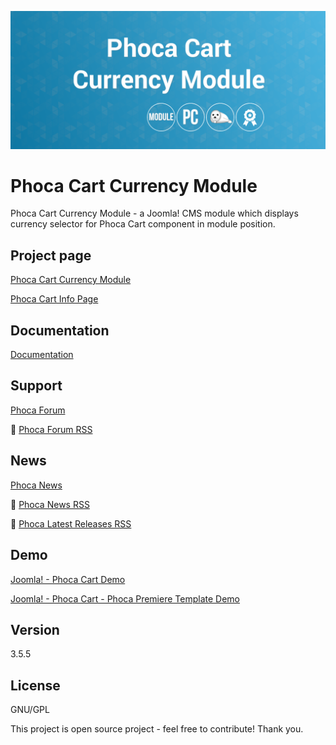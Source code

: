 



![Phoca Cart Currency Module](https://github.com/PhocaCz/PhocaCartCurrencyModule/blob/master/mod_phocacart_currency.png?raw=true)

# Phoca Cart Currency Module



Phoca Cart Currency Module - a Joomla! CMS module which displays currency selector for Phoca Cart component in module position.



## Project page

[Phoca Cart Currency Module](https://www.phoca.cz/phoca-cart-currency-module)

[Phoca Cart Info Page](https://www.phoca.cz/project/phocacart-joomla-ecommerce)



## Documentation

[Documentation](https://www.phoca.cz/documentation/category/119-phoca-cart-currency-module)





## Support

[Phoca Forum](https://www.phoca.cz/forum)

:bell: [Phoca Forum RSS](https://www.phoca.cz/forum/app.php/feed)



## News

[Phoca News](https://www.phoca.cz/news)

:bell: [Phoca News RSS](https://www.phoca.cz/news?format=feed&type=rss)

:bell: [Phoca Latest Releases RSS](https://www.phoca.cz/download/feed/111?format=feed&type=rss)



## Demo

[Joomla! - Phoca Cart Demo](https://www.phoca.cz/phocacartdemo/)

[Joomla! - Phoca Cart - Phoca Premiere Template Demo](https://www.phoca.cz/phocacartdemo/premiere/)



## Version

3.5.5



## License

GNU/GPL



This project is open source project - feel free to contribute! Thank you.
